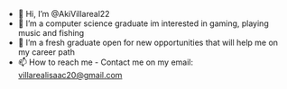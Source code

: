 - 👋 Hi, I’m @AkiVillareal22
- 👀 I’m a computer science graduate im interested in gaming, playing music and fishing
- 🌱 I’m a fresh graduate open for new opportunities that will help me on my career path
- 📫 How to reach me - Contact me on my email: villarealisaac20@gmail.com

<!---
AkiVillareal22/AkiVillareal22 is a ✨ special ✨ repository because its `README.md` (this file) appears on your GitHub profile.
You can click the Preview link to take a look at your changes.
--->
